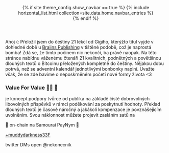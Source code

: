 
<header>
{% if site.theme_config.show_navbar == true %}
  {% include horizontal_list.html collection=site.data.home.navbar_entries %}
  <div class="dashed"></div>
{% endif %}
</header>


Ahoj (: Přeložil jsem do češtiny 21 lekcí od Gigiho, kterýžto titul vyjde v dohledné 
době u <a href="https://braiins.com/category/publishing">Braiins Publishing</a> v tištěné podobě, 
což je naprostá bomba! Zdá se, že tímto počinem nic nekončí, ba právě naopak. Na této stránce 
nabídnu váženému čtenáři 21 kvalitních, podnětných a povětšinou dlouhých textů o Bitcoinu 
přeložených kompletně do češtiny. Nějakou dobu potrvá, než se adventní kalendář jednotlivými 
bonbonky naplní. Uvažte však, že se zde bavíme o neposkrněném početí nové formy života <3


### Value For Value 🙏🏻 🧡

je koncept podpory tvůrce od publika na základě čistě dobrovolných libovolných příspěvků v rámci poděkování za poskytnutí hodnoty. Překlad dlouhých textů je časově náročný a jakákoli kompenzace je povznášejícím uvolněním. Svou náklonnost můžete projevit zasláním satů na

🔗 on-chain na Samourai PayNym 🤖

<a href="https://paynym.is/+muddydarkness33F">+muddydarkness33F</a>


twitter DMs open @nekonecnik
